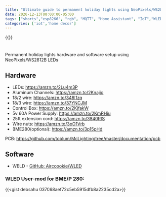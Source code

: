 ```yaml
---
title: "Ultimate guide to permanent holiday lights using NeoPixels/WS2812B LEDs"
date: 2020-12-13T00:00:00-05:00
tags: ["shorts","esp8266", "rgb", "MQTT", "Home Assistant", "IoT","WLED","NeoPixels", 'debashish sahu']
categories: ['iot','home decor']
---
```


{{<youtube P3tiunmoQ4w>}}

#

Permanent holiday lights hardware and software setup using NeoPixels/WS2812B LEDs

## Hardware

- LEDs: https://amzn.to/2Lu4m3P
- Aluminum Channels: https://amzn.to/2Knajio
- 18/2 wire: https://amzn.to/348I1zq
- 18/3 wire: https://amzn.to/37YNCJM
- Control Box: https://amzn.to/2KjfakW
- 5v 60A Power Supply: https://amzn.to/2KmRHiu
- 25ft extension cord: https://amzn.to/3840RIS
- Wire nuts: https://amzn.to/3oO1Vrb
- BME280(optional): https://amzn.to/3p15pHd


PCB: https://github.com/toblum/McLighting/tree/master/documentation/pcb

## Software

- WELD - [GitHub: Aircoookie/WLED](https://github.com/Aircoookie/WLED)

### WLED User-mod for BME/P 280:

{{<gist debsahu 037068aef72c5eb5915dfb8a2235cd2a>}}
